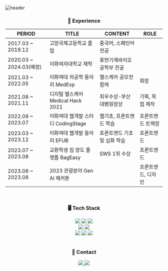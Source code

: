 ![header](https://capsule-render.vercel.app/api?type=waving&color=58D3F7&height=200&section=header&text=Doozuu%20Github&fontSize=40&fontColor=FFFFFF)



<div align="center">
	
<h3> 🚗 Experience </h3>
	
| PERIOD | TITLE | CONTENT | ROLE |
| --- | --- | --- | --- |
| 2017.03 ~ 2019.12 | 고양국제고등학교 졸업 | 중국어, 스페인어 전공 | |
| 2020.03 ~ 2024.03(예정) | 이화여자대학교 재학 | 휴먼기계바이오공학부 전공 | |
| 2021.03 ~ 2022.05 | 이화여대 의공학 동아리 MedExp | 헬스케어 공모전 참여 |  회장 |
| 2021.08 ~ 2021.11 | 디지털 헬스케어 Medical Hack 2021 | 최우수상-부산대병원장상 | 기획, 목업 제작 |
| 2022.09 ~ 2023.07 | 이화여대 웹개발 스터디 CodingStage | 웹기초, 프론트엔드 학습 | 프론트엔드 트랙장 |
| 2023.03 ~ 2023.12 | 이화여대 웹개발 동아리 EFUB | 프론트엔드 기초 및 심화 학습 | 프론트엔드 |
| 2023.07 ~ 2023.08 | 교환학생 짐 양도 플랫폼 BagEasy | SWS 1위 수상 | 프론트엔드 |
| 2023.08 ~ 2023.08 | 2023 관광분야 Gen AI 해커톤 | | 프론트엔드, 디자인 |

</div>

<br>

<div align="center">
	<h3> 🖥 Tech Stack </h3>

  <img src="https://img.shields.io/badge/HTML5-E34F26?style=flat-square&logo=HTML5&logoColor=white"/>
  <img src="https://img.shields.io/badge/CSS3-1572B6?style=flat-square&logo=CSS3&logoColor=white"/>
  <img src="https://img.shields.io/badge/JavaScript-F7DF1E?style=flat-square&logo=JavaScript&logoColor=white"/>
	<br/>
  <img src="https://img.shields.io/badge/styled-components-DB7093?style=flat&logo=styled-components&logoColor=white"/>
  <img src="https://img.shields.io/badge/Tailwind CSS-06B6D4?style=flat-square&logo=TailwindCSS&logoColor=white"/>
	<br/>
  <img src="https://img.shields.io/badge/React-61DAFB?style=flat-square&logo=React&logoColor=white"/>
  <img src="https://img.shields.io/badge/Redux-764ABC?style=flat&logo=Redux&logoColor=white"/>			
  <img src="https://img.shields.io/badge/Node.js-339933?style=flat&logo=Node.js&logoColor=white"/>
	<br/>

 
</div>

<br/>

<div align="center">
	<h3>🤙 Contact </h3>
	<a href="https://velog.io/@049494" target="_blank">
    <img src="https://img.shields.io/badge/Velog-20C997?style=flat-square&logo=velog&logoColor=white"/>
</a>
  <a href="https://www.linkedin.com/in/주희-이-700534226/" target="_blank">
<img src="https://img.shields.io/badge/Linkedin-0A66C2?style=flat-square&logo=Linkedin&logoColor=white"/>
</a>
</div>

<br>

<!-- <div align="center"> -->
<!-- <img src="https://github-readme-stats.vercel.app/api/top-langs/?username=Doozuu&layout=compact"><br> -->
<!-- <img src="https://github-readme-stats.vercel.app/api?username=Doozuu&show_icons=true"> -->
<!-- </div> -->

